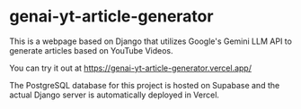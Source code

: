 # genai-yt-article-generator

This is a webpage based on Django that utilizes Google's Gemini LLM API to generate articles based on YouTube Videos.

You can try it out at https://genai-yt-article-generator.vercel.app/

The PostgreSQL database for this project is hosted on Supabase and the actual Django server is automatically deployed in Vercel.
